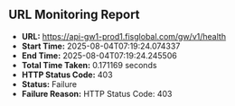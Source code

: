 ## URL Monitoring Report

- **URL:** https://api-gw1-prod1.fisglobal.com/gw/v1/health
- **Start Time:** 2025-08-04T07:19:24.074337
- **End Time:** 2025-08-04T07:19:24.245506
- **Total Time Taken:** 0.171169 seconds
- **HTTP Status Code:** 403
- **Status:** Failure
- **Failure Reason:** HTTP Status Code: 403
